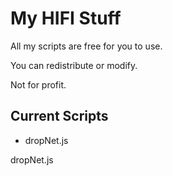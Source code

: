 # My HIFI Stuff

All my scripts are free for you to use.

You can redistribute or modify.

Not for profit.

Current Scripts
---

* dropNet.js

dropNet.js
